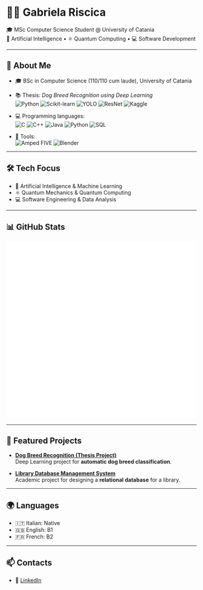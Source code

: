# 👩‍💻 Gabriela Riscica

🎓 MSc Computer Science Student @ University of Catania  
🤖 Artificial Intelligence • ⚛️ Quantum Computing • 💻 Software Development  

---

## 🚀 About Me
- 🎓 BSc in Computer Science (110/110 cum laude), University of Catania  
- 📚 Thesis: *Dog Breed Recognition using Deep Learning*  
  ![Python](https://img.shields.io/badge/-Python-3776AB?logo=python&logoColor=white)
  ![Scikit-learn](https://img.shields.io/badge/-Scikit--learn-F7931E?logo=scikitlearn&logoColor=white)
  ![YOLO](https://img.shields.io/badge/-YOLO-00FFFF?logo=opencv&logoColor=black)
  ![ResNet](https://img.shields.io/badge/-ResNet-000000?logo=pytorch&logoColor=white)
  ![Kaggle](https://img.shields.io/badge/-Kaggle-20BEFF?logo=kaggle&logoColor=white)  

- 💻 Programming languages:  
  ![C](https://img.shields.io/badge/-C-A8B9CC?logo=c&logoColor=black)
  ![C++](https://img.shields.io/badge/-C++-00599C?logo=cplusplus&logoColor=white)
  ![Java](https://img.shields.io/badge/-Java-007396?logo=java&logoColor=white)
  ![Python](https://img.shields.io/badge/-Python-3776AB?logo=python&logoColor=white)
  ![SQL](https://img.shields.io/badge/-SQL-003B57?logo=postgresql&logoColor=white)  

- 🔬 Tools:  
  ![Amped FIVE](https://img.shields.io/badge/-Amped%20FIVE-FF0000?logo=zoom&logoColor=white)
  ![Blender](https://img.shields.io/badge/-Blender-F5792A?logo=blender&logoColor=white)  

---

## 🛠️ Tech Focus
- 🤖 Artificial Intelligence & Machine Learning  
- ⚛️ Quantum Mechanics & Quantum Computing  
- 💻 Software Engineering & Data Analysis  

---

## 📊 GitHub Stats
![Metrics](./metrics.svg)

---

## 🚀 Featured Projects
- [**Dog Breed Recognition (Thesis Project)**](#)  
  Deep Learning project for **automatic dog breed classification**.  

- [**Library Database Management System**](#)  
  Academic project for designing a **relational database** for a library.  

---

## 🌍 Languages
- 🇮🇹 Italian: Native  
- 🇬🇧 English: B1  
- 🇫🇷 French: B2  

---

## 📫 Contacts
- 💼 [LinkedIn](https://linkedin.com/in/gabriela-riscica)  
